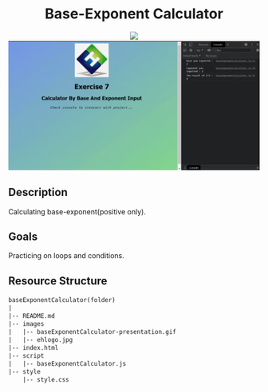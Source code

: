 <div align=center>
	<h1>Base-Exponent Calculator</h1>
</div>

<div align="center">
	<a href="https://testerdoe.github.io/js-main-repo-test/interactiveJSexercises/baseExponentCalculator/">
		<img src="https://img.shields.io/badge/live-%23.svg?&style=for-the-badge&logo=www&logoColor=white%22&color=black">
	</a>
	<br>
	<img src="./images/baseExponentCalculator-presentation.gif"/>
</div>

## Description

Calculating base-exponent(positive only). 

## Goals

Practicing on loops and conditions.


## Resource Structure 

```
baseExponentCalculator(folder)
|
|-- README.md
|-- images
|   |-- baseExponentCalculator-presentation.gif
|   |-- ehlogo.jpg
|-- index.html
|-- script
|   |-- baseExponentCalculator.js
|-- style
    |-- style.css
```


